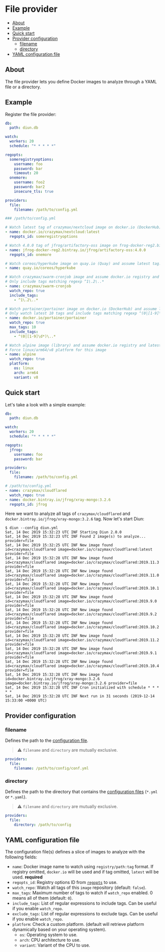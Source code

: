 # File provider

* [About](#about)
* [Example](#example)
* [Quick start](#quick-start)
* [Provider configuration](#provider-configuration)
  * [filename](#filename)
  * [directory](#directory)
* [YAML configuration file](#yaml-configuration-file)

## About

The file provider lets you define Docker images to analyze through a YAML file or a directory.

## Example

Register the file provider:

```yaml
db:
  path: diun.db

watch:
  workers: 20
  schedule: "* * * * *"

regopts:
  someregistryoptions:
    username: foo
    password: bar
    timeout: 20
  onemore:
    username: foo2
    password: bar2
    insecure_tls: true

providers:
  file:
    filename: /path/to/config.yml
```

```yaml
### /path/to/config.yml

# Watch latest tag of crazymax/nextcloud image on docker.io (DockerHub) with registry ID 'someregistryoptions'.
- name: docker.io/crazymax/nextcloud:latest
  regopts_id: someregistryoptions

# Watch 4.0.0 tag of jfrog/artifactory-oss image on frog-docker-reg2.bintray.io (Bintray) with registry ID 'onemore'.
- name: jfrog-docker-reg2.bintray.io/jfrog/artifactory-oss:4.0.0
  regopts_id: onemore

# Watch coreos/hyperkube image on quay.io (Quay) and assume latest tag.
- name: quay.io/coreos/hyperkube

# Watch crazymax/swarm-cronjob image and assume docker.io registry and latest tag.
# Only include tags matching regexp ^1\.2\..*
- name: crazymax/swarm-cronjob
  watch_repo: true
  include_tags:
    - ^1\.2\..*

# Watch portainer/portainer image on docker.io (DockerHub) and assume latest tag
# Only watch latest 10 tags and include tags matching regexp ^(0|[1-9]\d*)\..*
- name: docker.io/portainer/portainer
  watch_repo: true
  max_tags: 10
  include_tags:
    - ^(0|[1-9]\d*)\..*

# Watch alpine image (library) and assume docker.io registry and latest tag.
# Force linux/arm64/v8 platform for this image
- name: alpine
  watch_repo: true
  platform:
    os: linux
    arch: arm64
    variant: v8
```

## Quick start

Let's take a look with a simple example:

```yaml
db:
  path: diun.db

watch:
  workers: 20
  schedule: "* * * * *"

regopts:
  jfrog:
    username: foo
    password: bar

providers:
  file:
    filename: /path/to/config.yml
```

```yaml
# /path/to/config.yml
- name: crazymax/cloudflared
  watch_repo: true
- name: docker.bintray.io/jfrog/xray-mongo:3.2.6
  regopts_id: jfrog
```

Here we want to analyze all tags of `crazymax/cloudflared` and `docker.bintray.io/jfrog/xray-mongo:3.2.6` tag. Now let's start Diun:

```
$ diun --config diun.yml
Sat, 14 Dec 2019 15:32:23 UTC INF Starting Diun 2.0.0
Sat, 14 Dec 2019 15:32:23 UTC INF Found 2 image(s) to analyze... provider=file
Sat, 14 Dec 2019 15:32:25 UTC INF New image found id=crazymax/cloudflared image=docker.io/crazymax/cloudflared:latest provider=file
Sat, 14 Dec 2019 15:32:28 UTC INF New image found id=crazymax/cloudflared image=docker.io/crazymax/cloudflared:2019.11.3 provider=file
Sat, 14 Dec 2019 15:32:28 UTC INF New image found id=crazymax/cloudflared image=docker.io/crazymax/cloudflared:2019.11.0 provider=file
Sat, 14 Dec 2019 15:32:28 UTC INF New image found id=crazymax/cloudflared image=docker.io/crazymax/cloudflared:2019.10.1 provider=file
Sat, 14 Dec 2019 15:32:28 UTC INF New image found id=crazymax/cloudflared image=docker.io/crazymax/cloudflared:2019.9.0 provider=file
Sat, 14 Dec 2019 15:32:28 UTC INF New image found id=crazymax/cloudflared image=docker.io/crazymax/cloudflared:2019.9.2 provider=file
Sat, 14 Dec 2019 15:32:28 UTC INF New image found id=crazymax/cloudflared image=docker.io/crazymax/cloudflared:2019.10.2 provider=file
Sat, 14 Dec 2019 15:32:28 UTC INF New image found id=crazymax/cloudflared image=docker.io/crazymax/cloudflared:2019.11.2 provider=file
Sat, 14 Dec 2019 15:32:28 UTC INF New image found id=crazymax/cloudflared image=docker.io/crazymax/cloudflared:2019.9.1 provider=file
Sat, 14 Dec 2019 15:32:28 UTC INF New image found id=crazymax/cloudflared image=docker.io/crazymax/cloudflared:2019.10.4 provider=file
Sat, 14 Dec 2019 15:32:28 UTC INF New image found id=docker.bintray.io/jfrog/xray-mongo:3.2.6 image=docker.bintray.io/jfrog/xray-mongo:3.2.6 provider=file
Sat, 14 Dec 2019 15:32:28 UTC INF Cron initialized with schedule * * * * *
Sat, 14 Dec 2019 15:32:28 UTC INF Next run in 31 seconds (2019-12-14 15:33:00 +0000 UTC)
```

## Provider configuration

### filename

Defines the path to the [configuration file](#yaml-configuration-file).

> :warning: `filename` and `directory` are mutually exclusive.

```yaml
providers:
  file:
    filename: /path/to/config/conf.yml
```

### directory

Defines the path to the directory that contains the [configuration files](#yaml-configuration-file) (`*.yml` or `*.yaml`).

> :warning: `filename` and `directory` are mutually exclusive.

```yaml
providers:
  file:
    directory: /path/to/config
```

## YAML configuration file

The configuration file(s) defines a slice of images to analyze with the following fields:

* `name`: Docker image name to watch using `registry/path:tag` format. If registry omitted, `docker.io` will be used and if tag omitted, `latest` will be used. **required**
* `regopts_id`: Registry options ID from [`regopts`](../configuration.md#regopts) to use.
* `watch_repo`: Watch all tags of this `image` repository (default: `false`).
* `max_tags`: Maximum number of tags to watch if `watch_repo` enabled. 0 means all of them (default: `0`).
* `include_tags`: List of regular expressions to include tags. Can be useful if you enable `watch_repo`.
* `exclude_tags`: List of regular expressions to exclude tags. Can be useful if you enable `watch_repo`.
* `platform`: Check a custom platform. (default will retrieve platform dynamically based on your operating system).
  * `os`: Operating system to use.
  * `arch`: CPU architecture to use.
  * `variant`: Variant of the CPU to use.
